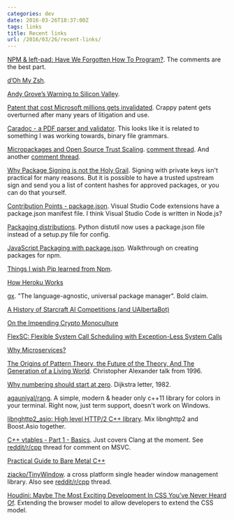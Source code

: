 ```yaml
---
categories: dev
date: 2016-03-26T18:37:00Z
tags: links
title: Recent links
url: /2016/03/26/recent-links/
---
```


[NPM & left-pad: Have We Forgotten How To Program?](http://www.haneycodes.net/npm-left-pad-have-we-forgotten-how-to-program/). The comments are the best part.

[d’Oh My Zsh](https://medium.com/@robbyrussell/d-oh-my-zsh-af99ca54212c#.ykwlny1s9).

[Andy Grove’s Warning to Silicon Valley](http://www.nytimes.com/2016/03/26/opinion/andy-groves-warning-to-silicon-valley.html).

[Patent that cost Microsoft millions gets invalidated](http://arstechnica.com/tech-policy/2016/03/game-companies-knock-out-patent-that-slammed-microsoft-with-388m-verdict/). Crappy patent gets overturned after many years of litigation and use.

[Caradoc - a PDF parser and validator](https://github.com/ANSSI-FR/caradoc). This looks like it is related to something I was working towards, binary file grammars.

[Micropackages and Open Source Trust Scaling](http://lucumr.pocoo.org/2016/3/24/open-source-trust-scaling/). 
[comment thread](https://news.ycombinator.com/item?id=11352704). And another [comment thread](https://news.ycombinator.com/item?id=11354147).

[Why Package Signing is not the Holy Grail](https://caremad.io/2013/07/packaging-signing-not-holy-grail/). Signing with private keys isn't practical for many reasons. But it is possible to have a trusted upstream sign and send you a list of content hashes for approved packages, or you can do that yourself.

[Contribution Points - package.json](). Visual Studio Code extensions have a package.json manifest file. I think Visual Studio Code is written in Node.js?

[Packaging distributions](https://pythonhosted.org/distil/packaging.html). Python distutil now uses a package.json file instead of a setup.py file for config.

[JavaScript Packaging with package.json](http://www.pauleveritt.org/articles/pylyglot/package_json/). Walkthrough on creating packages for npm.

[Things I wish Pip learned from Npm](https://medium.com/@alonisser/things-i-wish-pip-learned-from-npm-f712fa26f5bc#.w4u3fte4w).

[How Heroku Works](https://devcenter.heroku.com/articles/how-heroku-works)

[gx](https://github.com/whyrusleeping/gx). "The language-agnostic, universal package manager". Bold claim.

[A History of Starcraft AI Competitions (and UAlbertaBot)](http://webdocs.cs.ualberta.ca/~cdavid/starcraftaicomp/history.shtml)

[On the Impending Crypto Monoculture](http://www.metzdowd.com/pipermail/cryptography/2016-March/028824.html)

[FlexSC: Flexible System Call Scheduling with Exception-Less System Calls](http://www.cs.cmu.edu/~chensm/Big_Data_reading_group/papers/flexsc-osdi10.pdf)

[Why Microservices?](http://dev.otto.de/2016/03/20/why-microservices/)

[The Origins of Pattern Theory, the Future of the Theory, And The Generation of a Living World](http://www.patternlanguage.com/archive/ieee/ieeetext.htm). Christopher Alexander talk from 1996.

[Why numbering should start at zero](http://www.cs.utexas.edu/users/EWD/ewd08xx/EWD831.PDF). Dijkstra letter, 1982.

[agauniyal/rang](https://github.com/agauniyal/rang). A simple, modern & header only c++11 library for colors in your terminal. Right now, just term support, doesn't work on Windows.

[libnghttp2_asio: High level HTTP/2 C++ library](https://nghttp2.org/documentation/libnghttp2_asio.html). Mix libnghttp2 and Boost.Asio together.

[C++ vtables - Part 1 - Basics](http://shaharmike.com/cpp/vtable-part1/). Just covers Clang at the moment. See [reddit/r/cpp](https://www.reddit.com/r/cpp/comments/4bxpnc/how_are_vtables_implemented_4_parts_series/) thread for comment on MSVC.

[Practical Guide to Bare Metal C++](https://arobenko.gitbooks.io/bare_metal_cpp/content/index.html)

[ziacko/TinyWindow](https://github.com/ziacko/TinyWindow). a cross platform single header window management library. Also see [reddit/r/cpp](https://www.reddit.com/r/cpp/comments/4bqc5a/tinywindow_a_cross_platform_linux_and_windows/) thread.

[Houdini: Maybe The Most Exciting Development In CSS You’ve Never Heard Of](https://www.smashingmagazine.com/2016/03/houdini-maybe-the-most-exciting-development-in-css-youve-never-heard-of/). Extending the browser model to allow developers to extend the CSS model.
